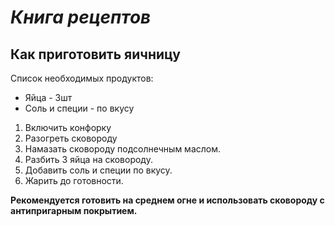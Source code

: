 # *Книга рецептов*

## Как приготовить яичницу

Список необходимых продуктов:
 * Яйца - 3шт
 * Соль и специи - по вкусу

1. Включить конфорку
2. Разогреть сковороду
3. Намазать сковороду подсолнечным маслом.
4. Разбить 3 яйца на сковороду.
5. Добавить соль и специи по вкусу.
6. Жарить до готовности.

**Рекомендуется готовить на среднем огне и использовать сковороду с антипригарным покрытием.**